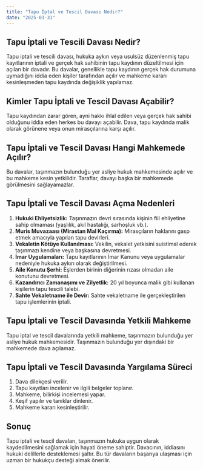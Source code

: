 ```yaml
---
title: "Tapu İptal ve Tescil Davası Nedir?"
date: "2025-03-31"
---
```


## Tapu İptali ve Tescili Davası Nedir?

Tapu iptali ve tescili davası, hukuka aykırı veya usulsüz düzenlenmiş tapu kayıtlarının iptali ve gerçek hak sahibinin tapu kaydının düzeltilmesi için açılan bir davadır. Bu davalar, genellikle tapu kaydının gerçek hak durumuna uymadığını iddia eden kişiler tarafından açılır ve mahkeme kararı kesinleşmeden tapu kaydında değişiklik yapılamaz.

## Kimler Tapu İptali ve Tescil Davası Açabilir?

Tapu kaydından zarar gören, ayni hakkı ihlal edilen veya gerçek hak sahibi olduğunu iddia eden herkes bu davayı açabilir. Dava, tapu kaydında malik olarak görünene veya onun mirasçılarına karşı açılır.

## Tapu İptali ve Tescil Davası Hangi Mahkemede Açılır?

Bu davalar, taşınmazın bulunduğu yer asliye hukuk mahkemesinde açılır ve bu mahkeme kesin yetkilidir. Taraflar, davayı başka bir mahkemede görülmesini sağlayamazlar.

## Tapu İptali ve Tescil Davası Açma Nedenleri

1.  **Hukuki Ehliyetsizlik:** Taşınmazın devri sırasında kişinin fiil ehliyetine sahip olmaması (yaşlılık, akıl hastalığı, sarhoşluk vb.).
2.  **Muris Muvazaası (Mirastan Mal Kaçırma):** Mirasçıların haklarını gasp etmek amacıyla yapılan tapu devirleri.
3.  **Vekaletin Kötüye Kullanılması:** Vekilin, vekalet yetkisini suistimal ederek taşınmazı kendine veya başkasına devretmesi.
4.  **İmar Uygulamaları:** Tapu kayıtlarının İmar Kanunu veya uygulamalar nedeniyle hukuka aykırı olarak değiştirilmesi.
5.  **Aile Konutu Şerhi:** Eşlerden birinin diğerinin rızası olmadan aile konutunu devretmesi.
6.  **Kazandırıcı Zamanaşımı ve Zilyetlik:** 20 yıl boyunca malik gibi kullanan kişilerin tapu tescili talebi.
7.  **Sahte Vekaletname ile Devir:** Sahte vekaletname ile gerçekleştirilen tapu işlemlerinin iptali.

## Tapu İptali ve Tescil Davasında Yetkili Mahkeme

Tapu iptal ve tescil davalarında yetkili mahkeme, taşınmazın bulunduğu yer asliye hukuk mahkemesidir. Taşınmazın bulunduğu yer dışındaki bir mahkemede dava açılamaz.

## Tapu İptali ve Tescil Davasında Yargılama Süreci

1.  Dava dilekçesi verilir.
2.  Tapu kayıtları incelenir ve ilgili belgeler toplanır.
3.  Mahkeme, bilirkişi incelemesi yapar.
4.  Keşif yapılır ve tanıklar dinlenir.
5.  Mahkeme kararı kesinleştirilir.

## Sonuç

Tapu iptali ve tescil davaları, taşınmazın hukuka uygun olarak kaydedilmesini sağlamak için hayati öneme sahiptir. Davacının, iddiasını hukuki delillerle desteklemesi şaltır. Bu tür davaların başarıya ulaşması için uzman bir hukukçu desteği almak önerilir.
